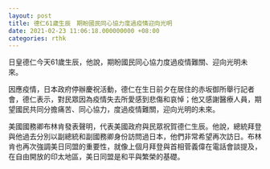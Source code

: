 ```yaml
---
layout: post
title: 德仁61歲生辰　期盼國民同心協力度過疫情迎向光明
date: 2021-02-23 11:06:18.000000000 +08:00
categories: rthk
---
```


日皇德仁今天61歲生辰，他說，期盼國民同心協力度過疫情難關、迎向光明未來。

因應疫情，日本政府停辦慶祝活動，德仁在生日前夕在居住的赤坂御所舉行記者會，德仁表示，對民眾因為疫情失去所愛感到悲傷和哀悼；他又感謝醫療人員，期望國民共同分擔痛苦、同心協力，度過疫情難關，迎向光明的未來。

美國國務卿布林肯發表聲明，代表美國政府與民眾祝賀德仁生辰。他說，總統拜登與他過去分別以副總統和副國務卿身份訪問過日本，他們非常希望再次訪日。布林肯也再次強調美日同盟的重要性，就像上個月拜登與首相菅義偉在電話會談提及，在自由開放的印太地區，美日同盟是和平與繁榮的基礎。

